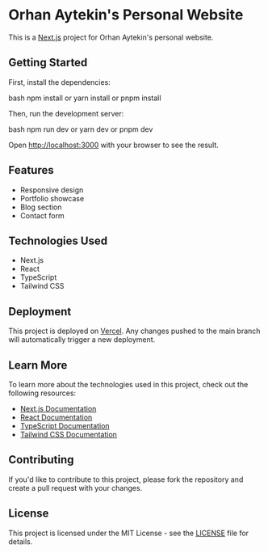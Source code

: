 # Orhan Aytekin's Personal Website

This is a [Next.js](https://nextjs.org/) project for Orhan Aytekin's personal website.

## Getting Started

First, install the dependencies:

bash
npm install
or
yarn install
or
pnpm install

Then, run the development server:

bash
npm run dev
or
yarn dev
or
pnpm dev

Open [http://localhost:3000](http://localhost:3000) with your browser to see the result.

## Features

- Responsive design
- Portfolio showcase
- Blog section
- Contact form

## Technologies Used

- Next.js
- React
- TypeScript
- Tailwind CSS

## Deployment

This project is deployed on [Vercel](https://vercel.com/). Any changes pushed to the main branch will automatically trigger a new deployment.

## Learn More

To learn more about the technologies used in this project, check out the following resources:

- [Next.js Documentation](https://nextjs.org/docs)
- [React Documentation](https://reactjs.org/docs/getting-started.html)
- [TypeScript Documentation](https://www.typescriptlang.org/docs/)
- [Tailwind CSS Documentation](https://tailwindcss.com/docs)

## Contributing

If you'd like to contribute to this project, please fork the repository and create a pull request with your changes.

## License

This project is licensed under the MIT License - see the [LICENSE](LICENSE) file for details.

